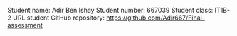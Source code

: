 Student name: Adir Ben Ishay
Student number: 667039
Student class: IT1B-2
URL student GitHub repository: https://github.com/Adir667/Final-assessment 
